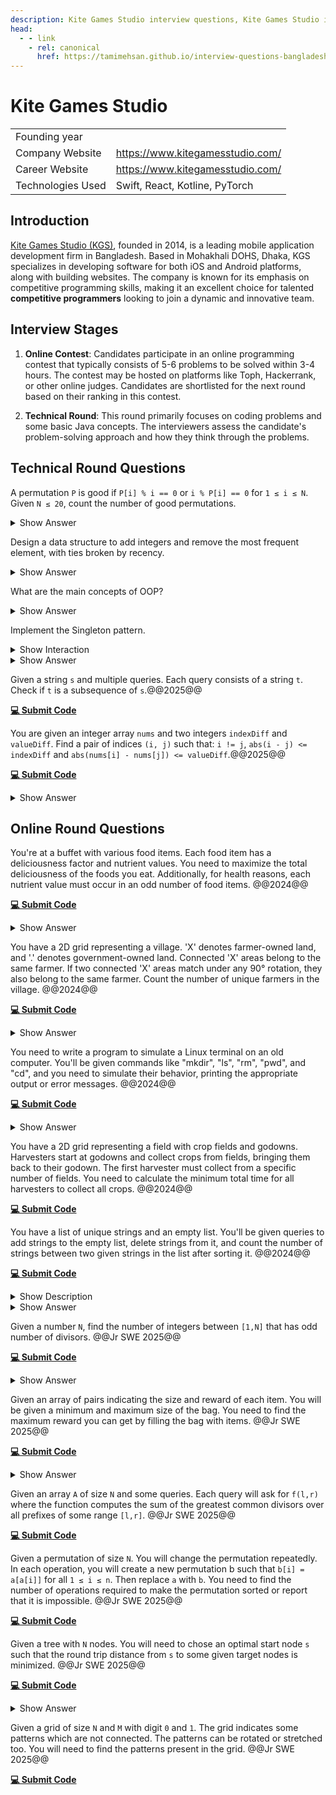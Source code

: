 ```yaml
---
description: Kite Games Studio interview questions, Kite Games Studio interview stages, Kite Games Studio interview details, Kite Games Studio interview question and answers
head:
  - - link
    - rel: canonical
      href: https://tamimehsan.github.io/interview-questions-bangladesh/companies/kite
---
```

# Kite Games Studio

|  | |
| :-| :- |
| Founding year | |
| Company Website | https://www.kitegamesstudio.com/ |
| Career Website | https://www.kitegamesstudio.com/ |
| Technologies Used| Swift, React, Kotline, PyTorch |

## Introduction
[Kite Games Studio (KGS)](https://www.kitegamesstudio.com/), founded in 2014, is a leading mobile application development firm in Bangladesh. Based in Mohakhali DOHS, Dhaka, KGS specializes in developing software for both iOS and Android platforms, along with building websites. The company is known for its emphasis on competitive programming skills, making it an excellent choice for talented **competitive programmers** looking to join a dynamic and innovative team.

## Interview Stages

1. **Online Contest**: Candidates participate in an online programming contest that typically consists of 5-6 problems to be solved within 3-4 hours. The contest may be hosted on platforms like Toph, Hackerrank, or other online judges. Candidates are shortlisted for the next round based on their ranking in this contest.

2. **Technical Round**: This round primarily focuses on coding problems and some basic Java concepts. The interviewers assess the candidate's problem-solving approach and how they think through the problems.

## Technical Round Questions

<article>

A permutation `P` is good if `P[i] % i == 0` or `i % P[i] == 0` for `1 ≤ i ≤ N`. Given `N ≤ 20`, count the number of good permutations. 
<details><summary>Show Answer</summary>

The final solution uses Bitmask DP to efficiently count the number of good permutations that satisfy the given condition.

```cpp
#include <iostream>
#include <vector>

using namespace std;

int N; // Global variable for the size of the permutation
vector<int> dp; // DP array to store results of subproblems

// Recursive function to count the number of good permutations using Bitmask DP
int solve(int mask) {
    if (mask == (1 << N) - 1) return 1; // Base case: all elements are placed
    if (dp[mask] != -1) return dp[mask]; // Return already computed result

    int pos = __builtin_popcount(mask) + 1; // Position to place the next element (1-based)
    dp[mask] = 0; // Initialize current DP state

    for (int i = 0; i < N; i++) {
        // Check if the i-th element is not used and it satisfies the condition
        if (!(mask & (1 << i)) && (pos % (i + 1) == 0 || (i + 1) % pos == 0)) {
            dp[mask] += solve(mask | (1 << i)); // Recur with updated mask
        }
    }
    return dp[mask];
}

int main() {
    cout << "Enter the value of N (N <= 20): ";
    cin >> N;

    dp.assign(1 << N, -1); // Initialize DP array with -1 for all masks
    int result = solve(0); // Start with an empty mask
    cout << "Number of good permutations for N = " << N << " is: " << result << endl;

    return 0;
}
```
</details>
</article>

<article>

Design a data structure to add integers and remove the most frequent element, with ties broken by recency.
<details><summary>Show Answer</summary>

Design a data structure that supports the following two operations:

1. **add(val)**: Add an integer `val` to the data structure.
2. **remove()**: Remove the most frequent element in the data structure. If there are multiple elements with the same highest frequency, print the element that was added last.

The constraints for the operations are:

* Total number of operations ≤ 10<sup>5</sup>
* 0 ≤ val ≤ 10<sup>9</sup>

**Solution:**

```cpp
#include <iostream>
#include <unordered_map>
#include <vector>

using namespace std;

class FreqStack {
    unordered_map<int, int> freq;                    // Map to store frequency of elements
    unordered_map<int, vector<int>> group;             // Map to store groups of elements by frequency
    int maxFreq = 0;                                 // Variable to track the maximum frequency

public:
    // Function to add an integer
    void push(int x) {
        freq[x]++;                                   // Increase the frequency of the element
        maxFreq = max(maxFreq, freq[x]);             // Update the max frequency
        group[freq[x]].push_back(x);                 // Add the element to the appropriate group
    }

    // Function to remove and return the most frequent element (with ties broken by recency)
    int pop() {
        int x = group[maxFreq].back();               // Get the most recent element with the highest frequency
        group[maxFreq].pop_back();                   // Remove it from the group
        if (group[maxFreq].empty()) {                // If no more elements in the group, reduce max frequency
            maxFreq--;
        }
        freq[x]--;                                   // Decrease the frequency of the element
        return x;                                    // Return the most frequent element
    }
};

int main() {
    FreqStack fs;
    fs.push(5);
    fs.push(7);
    fs.push(5);
    fs.push(7);
    fs.push(4);
    fs.push(5);
    
    cout << fs.pop() << endl;  // Should print 5
    cout << fs.pop() << endl;  // Should print 7
    cout << fs.pop() << endl;  // Should print 5
    cout << fs.pop() << endl;  // Should print 4
    
    return 0;
}
```
</details>
</article>

<article>
 

What are the main concepts of OOP? 
<details><summary>Show Answer</summary>
 

The main concepts of Object-Oriented Programming (OOP) are:
Abstraction, Inheritance, Encapsulation, Polymorphism.
</details>
</article>
 

<article>

Implement the Singleton pattern.
<details><summary>Show Interaction</summary>

To provide better understanding, here’s how the discussion typically goes. The questions aren't directly asked; instead, they are discussed in the context of a coding problem or a concept. (I am sharing real experience of mine):

**Interviewer:** Here's a scenario: you need to create a class for database connections, and as every developer of your team needs to use the same database connection, you should only allow one instance of this class.  How would you implement this in Java?  
**Candidate:** I would include a static variable within the class, initially set to null. I'd also create a static method called "connection." This method would first check if the static variable is null. If it is, it would create a new object, assign it to the variable, and then return it. If the variable is not null, it would simply return the existing object.  
**Interviewer:** But if someone creates an object of this class, wouldn't they get a different object?  
**Candidate:** To prevent that, I would make the constructor private.  
**Interviewer:** Is this approach feasible? Would you need to do anything else?  
**Candidate:** Yes, it's feasible, and no further changes are necessary.  
**Interviewer:** The process you described has a specific name in design patterns. Do you recall what it's called?  
**Candidate:** Sorry, I don't know the name.  
**Interviewer:** It's called the Singleton pattern.
</details>

<details><summary>Show Answer</summary>

**Solution:** Below is the implementation of the Singleton pattern in Java:

::: code-group
```java [Single Threaded]
// Singleton class to manage database connections
public class DatabaseConnection {
    // Static variable to hold the single instance of the class
    private static DatabaseConnection instance = null;

    // Private constructor to prevent instantiation
    private DatabaseConnection() {
        // Initialization code, e.g., establish database connection
    }

    // Public method to provide access to the single instance
    public static DatabaseConnection getInstance() {
        // Check if instance is null, create new one if needed
        if (instance == null) {
            instance = new DatabaseConnection();
        }
        // Return the existing instance
        return instance;
    }
}
```
```go [Thread Safe]
var lock = &sync.Mutex{}

type single struct {
}

var singleInstance *single

func getInstance() *single {
    if singleInstance == nil {
        lock.Lock()
        defer lock.Unlock()
        if singleInstance == nil {
            fmt.Println("Creating single instance now.")
            singleInstance = &single{}
        } else {
            fmt.Println("Single instance already created.")
        }
    } else {
        fmt.Println("Single instance already created.")
    }

    return singleInstance
}
```
:::

> [!WARNING] 
> The given single threaded implementation of the singleton pattern though widely popular, is not thread-safe. If a multithreaded application were to get the connection, there is a chance that the connection is initialized multiple times. Ask the interviewer to make sure if they want it to be thread-safe. You can check this [wikipedia section](https://en.wikipedia.org/wiki/Double-checked_locking#Usage_in_Java) if you want to learn more.
</details>
</article>

<article>

Given a string `s` and multiple queries. Each query consists of a string `t`. Check if `t` is a subsequence of `s`.@@2025@@

[**💻 Submit Code**](https://leetcode.com/problems/is-subsequence/description/)
</article>

<article>

You are given an integer array `nums` and two integers `indexDiff` and `valueDiff`. Find a pair of indices `(i, j)` such that: `i != j`, `abs(i - j) <= indexDiff` and `abs(nums[i] - nums[j]) <= valueDiff`.@@2025@@

[**💻 Submit Code**](https://leetcode.com/problems/contains-duplicate-iii/description/)
<details><summary>Show Answer</summary>

```cpp
bool containsNearbyAlmostDuplicate(vector<int>& nums, int indexDiff, int valueDiff) {
    set<pair<int,int>> st;
    for(int i=0;i<nums.size();i++){
        if( i>indexDiff ) st.erase({nums[i-indexDiff-1],i-indexDiff-1});
        auto it = st.lower_bound({nums[i],0});
        if ( it != st.end() ) {
            if ( abs(nums[i] - it->first) <= valueDiff ) 
                return true;
        }
        if( it != st.begin() ){
            it--;
            if ( abs(nums[i] - it->first) <= valueDiff ) 
                return true;
        }
        st.insert({nums[i],i});
    }
    return false;
}
```
</details>
</article>

## Online Round Questions

<article>

You're at a buffet with various food items. Each food item has a deliciousness factor and nutrient values. You need to maximize the total deliciousness of the foods you eat. Additionally, for health reasons, each nutrient value must occur in an odd number of food items. @@2024@@

[**💻 Submit Code**](https://toph.co/c/recruitment-contest-by-kite-games-studio)
<details><summary>Show Answer</summary>

**Solution:** 

<<< @/snippets/kite/buffet.cpp
</details>
</article>

<article>

You have a 2D grid representing a village. 'X' denotes farmer-owned land, and '.' denotes government-owned land. Connected 'X' areas belong to the same farmer. If two connected 'X' areas match under any 90° rotation, they also belong to the same farmer. Count the number of unique farmers in the village. @@2024@@

[**💻 Submit Code**](https://toph.co/c/recruitment-contest-by-kite-games-studio)
<details><summary>Show Answer</summary>

**Solution:** 

<<< @/snippets/kite/farmer.cpp
</details>
</article>

<article>

You need to write a program to simulate a Linux terminal on an old computer. You'll be given commands like "mkdir", "ls", "rm", "pwd", and "cd", and you need to simulate their behavior, printing the appropriate output or error messages. @@2024@@

[**💻 Submit Code**](https://toph.co/c/recruitment-contest-by-kite-games-studio)
<details><summary>Show Answer</summary>

**Solution:** 

<<< @/snippets/kite/linux-terminal.cpp
</details>
</article>

<article>

You have a 2D grid representing a field with crop fields and godowns. Harvesters start at godowns and collect crops from fields, bringing them back to their godown. The first harvester must collect from a specific number of fields. You need to calculate the minimum total time for all harvesters to collect all crops. @@2024@@

[**💻 Submit Code**](https://toph.co/c/recruitment-contest-by-kite-games-studio)
</article>

<article>

You have a list of unique strings and an empty list. You'll be given queries to add strings to the empty list, delete strings from it, and count the number of strings between two given strings in the list after sorting it. @@2024@@

[**💻 Submit Code**](https://toph.co/c/recruitment-contest-by-kite-games-studio)
<details><summary>Show Description</summary>

You are given a list <i>L</i> of <i>N</i> unique strings and an initially empty list <i>P</i>. You need to process <i>Q</i> queries of the following types:

* **add i f:** Add the string <i>L[i]</i> to the list <i>P</i> a total of <i>f</i> times.
* **delete i f:** Let <i>t</i> be the number of occurrences of string <i>L[i]</i> in list <i>P</i>. Delete min(<i>f</i>, <i>t</i>) occurrences of <i>L[i]</i> from list <i>P</i>.
* **count i j:** Sort the elements of list <i>P</i> in lexicographic order, then count the number of strings in <i>P</i> that are between <i>L[i]</i> and <i>L[j]</i> (inclusive).

**Constraints:**

* **1 ≤ N ≤ 10<sup>5</sup>** - Number of strings in list <i>L</i>.
* The total length of all strings in <i>L</i> is at most 2 × 10<sup>6</sup>, and each string length is between 1 and 10<sup>6</sup> characters.
* **1 ≤ Q ≤ 10<sup>5</sup>** - Number of queries.
* For **add i f** and **delete i f** queries: **1 ≤ i ≤ N** and **1 ≤ f ≤ 10<sup>5</sup>**.
* For **count i j** queries: **1 ≤ i ≤ N** and **1 ≤ j ≤ N**.

</details>
<details><summary>Show Answer</summary>

**Solution:** 

<<< @/snippets/kite/copy-string.cpp
</details>
</article>

<article>

Given a number `N`, find the number of integers between `[1,N]` that has odd number of divisors. @@Jr SWE 2025@@ 

[**💻 Submit Code**](https://www.hackerrank.com/contests/jr-software-developer-recruitment-contest-may-2025/challenges/hey-this-is-the-giveaway-problem)
<details><summary>Show Answer</summary>

```cpp
long long solve(long long n) {
    long long sq = sqrtl(n);
    if( (sq+1)*(sq+1) == n ) sq++;
    return sq;
}
```
</details>
</article>

<article>

Given an array of pairs indicating the size and reward of each item. You will be given a minimum and maximum size of the bag. You need to find the maximum reward you can get by filling the bag with items. @@Jr SWE 2025@@

[**💻 Submit Code**](https://www.hackerrank.com/contests/jr-software-developer-recruitment-contest-may-2025/challenges/ripe-range.cpp)
<details><summary>Show Answer</summary>

<<< @/snippets/kite/ripe-range.cpp
</details>
</article>

<article>

Given an array `A` of size `N` and some queries. Each query will ask for `f(l,r)` where the function computes the sum of the greatest common divisors over all prefixes of some range `[l,r]`.  @@Jr SWE 2025@@

[**💻 Submit Code**](https://www.hackerrank.com/contests/jr-software-developer-recruitment-contest-may-2025/challenges/cumulative-gcd)
</article>

<article>

Given a permutation of size `N`. You will change the permutation repeatedly. In each operation, you will create a new permutation b such that `b[i] = a[a[i]]` for all `1 ≤ i ≤ n`. Then replace `a` with `b`. You need to find the number of operations required to make the permutation sorted or report that it is impossible. @@Jr SWE 2025@@

[**💻 Submit Code**](https://www.hackerrank.com/contests/jr-software-developer-recruitment-contest-may-2025/challenges/permutation-sorting-1)
</article>

<article>

Given a tree with `N` nodes. You will need to chose an optimal start node `s` such that the round trip distance from `s` to some given target nodes is minimized. @@Jr SWE 2025@@

[**💻 Submit Code**](https://www.hackerrank.com/contests/jr-software-developer-recruitment-contest-may-2025/challenges/kawchars-new-home)
<details><summary>Show Answer</summary>

<<< @/snippets/kite/new-home.cpp#snippet
</details>
</article>

<article>

Given a grid of size `N` and `M` with digit `0` and `1`. The grid indicates some patterns which are not connected. The patterns can be rotated or stretched too. You will need to find the patterns present in the grid. @@Jr SWE 2025@@

[**💻 Submit Code**](https://www.hackerrank.com/contests/jr-software-developer-recruitment-contest-may-2025/challenges/simple-digit-recognition)
</article>
